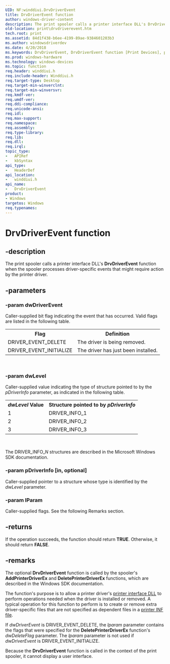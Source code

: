 ```yaml
---
UID: NF:winddiui.DrvDriverEvent
title: DrvDriverEvent function
author: windows-driver-content
description: The print spooler calls a printer interface DLL's DrvDriverEvent function when the spooler processes driver-specific events that might require action by the printer driver.
old-location: print\drvdriverevent.htm
tech.root: print
ms.assetid: 84d1f438-b6ee-4199-89ae-9384601203b3
ms.author: windowsdriverdev
ms.date: 4/20/2018
ms.keywords: DrvDriverEvent, DrvDriverEvent function [Print Devices], print.drvdriverevent, print_interface-graphics_41c98198-e5b7-4725-9b93-d467ec38e4c3.xml, winddiui/DrvDriverEvent
ms.prod: windows-hardware
ms.technology: windows-devices
ms.topic: function
req.header: winddiui.h
req.include-header: Winddiui.h
req.target-type: Desktop
req.target-min-winverclnt: 
req.target-min-winversvr: 
req.kmdf-ver: 
req.umdf-ver: 
req.ddi-compliance: 
req.unicode-ansi: 
req.idl: 
req.max-support: 
req.namespace: 
req.assembly: 
req.type-library: 
req.lib: 
req.dll: 
req.irql: 
topic_type:
-	APIRef
-	kbSyntax
api_type:
-	HeaderDef
api_location:
-	winddiui.h
api_name:
-	DrvDriverEvent
product:
- Windows
targetos: Windows
req.typenames: 
---
```


# DrvDriverEvent function


## -description


The print spooler calls a printer interface DLL's <b>DrvDriverEvent</b> function when the spooler processes driver-specific events that might require action by the printer driver.


## -parameters




### -param dwDriverEvent

Caller-supplied bit flag indicating the event that has occurred. Valid flags are listed in the following table.

<table>
<tr>
<th>Flag</th>
<th>Definition</th>
</tr>
<tr>
<td>
DRIVER_EVENT_DELETE

</td>
<td>
The driver is being removed.

</td>
</tr>
<tr>
<td>
DRIVER_EVENT_INITIALIZE

</td>
<td>
The driver has just been installed.

</td>
</tr>
</table>
 


### -param dwLevel

Caller-supplied value indicating the type of structure pointed to by the <i>pDriverInfo</i> parameter, as indicated in the following table.

<table>
<tr>
<th><i>dwLevel</i> Value</th>
<th>Structure pointed to by <i>pDriverInfo</i></th>
</tr>
<tr>
<td>
1

</td>
<td>
DRIVER_INFO_1

</td>
</tr>
<tr>
<td>
2

</td>
<td>
DRIVER_INFO_2

</td>
</tr>
<tr>
<td>
3

</td>
<td>
DRIVER_INFO_3

</td>
</tr>
</table>
 

The DRIVER_INFO_<i>N</i> structures are described in the Microsoft Windows SDK documentation.


### -param pDriverInfo [in, optional]

Caller-supplied pointer to a structure whose type is identified by the <i>dwLevel</i> parameter. 


### -param lParam

Caller-supplied flags. See the following Remarks section.


## -returns



If the operation succeeds, the function should return <b>TRUE</b>. Otherwise, it should return <b>FALSE</b>.




## -remarks



The optional <b>DrvDriverEvent</b> function is called by the spooler's <b>AddPrinterDriverEx</b> and <b>DeletePrinterDriverEx</b> functions, which are described in the Windows SDK documentation.

The function's purpose is to allow a printer driver's <a href="https://msdn.microsoft.com/2a8cf38f-8e27-4e08-9c0f-5d1a4cd854ac">printer interface DLL</a> to perform operations needed when the driver is installed or removed. A typical operation for this function to perform is to create or remove extra driver-specific files that are not specified as dependent files in a <a href="https://msdn.microsoft.com/33f1c836-0846-49d5-8ab5-baadf9e0678c">printer INF file</a>.

If <i>dwDriverEvent</i> is DRIVER_EVENT_DELETE, the <i>lparam</i> parameter contains the flags that were specified for the <b>DeletePrinterDriverEx</b> function's <i>dwDeleteFlag</i> parameter. The <i>lparam</i> parameter is not used if <i>dwDriverEvent</i> is DRIVER_EVENT_INITIALIZE.

Because the <b>DrvDriverEvent</b> function is called in the context of the print spooler, it cannot display a user interface.



